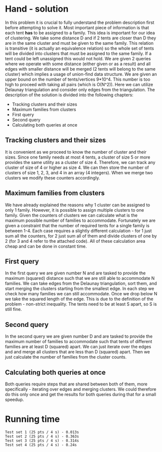 # Hand - solution
In this problem it is crucial to fully understand the problem description first before attempting to solve it. Most important piece of information is that each tent **has** to be assigned to a family. This idea is important for our idea of clustering. We take some distance D and if 2 tents are closer than D they are in the same cluster and must be given to the same family. This relation is transitive (it is actually an equivalence relation) so the whole set of tents will be divided into clusters that must be assigned to the same family. If a tent could be left unassigned this would not hold.
We are given 2 queries where we operate with some distance (either given or as a result) and all edges with smaller distance will be merged (2 tents will belong to the same cluster) which implies a usage of union-find data structure. We are given an upper bound on the number of tents/vertices 9*10^4. This number is too high to proceed with taking all pairs (which is O(N^2)). Here we can utilize Delaunay triangulation and consider only edges from the triangulation. The description of the solution is divided into the following chapters:

- Tracking clusters and their sizes
- Maximum families from clusters
- First query
- Second query
- Calculating both queries at once

## Tracking clusters and their sizes
It is convenient as we proceed to know the number of cluster and their sizes. Since one family needs at most 4 tents, a cluster of size 5 or more provides the same utility as a cluster of size 4. Therefore, we can track any cluster of size of 4 or higher as size 4. We can then store the number of clusters of size 1, 2, 3, and 4 in an array (4 integers). When we merge two clusters we modify these counters accordingly.

## Maximum families from clusters
We have already explained the reasons why 1 cluster can be assigned to only 1 family. However, it is possible to assign multiple clusters to one family. Given the counters of clusters we can calculate what is the maximum possible number of families to accommodate. Fortunately we are given a constraint that the number of required tents for a single family is between 1-4. Each case requires a slightly different calculation - for 1 just sum all the counters, for 2 just sum all of them and divide clusters of one by 2 (for 3 and 4 refer to the attached code). All of these calculation area cheap and can be done in constant time.

## First query
In the first query we are given number N and are tasked to provide the maximum (squared) distance such that we are still able to accommodate N families. We can take edges from the Delaunay triangulation, sort them, and start merging the clusters starting from the smallest edge. In each step we check how many families we can still accommodate. Once we drop below N we take the squared length of the edge. This is due to the definition of the problem - non-strict inequality. The tents need to be at least S apart, so S is still fine.

## Second query
In the second query we are given number D and are tasked to provide the maximum number of families to accommodate such that tents of different families are at least D (squared) apart. We can just iterate over the edges and and merge all clusters that are less than D (squared) apart. Then we just calculate the number of families from the cluster counts.

## Calculating both queries at once
Both queries require steps that are shared between both of them, more specifically - iterating over edges and merging clusters. We could therefore do this only once and get the results for both queries during that for a small speedup.

# Running time
    Test set 1 (25 pts / 4 s) - 0.013s
    Test set 2 (25 pts / 4 s) - 0.363s
    Test set 3 (25 pts / 4 s) - 0.314s
    Test set 4 (25 pts / 4 s) - 0.24s
